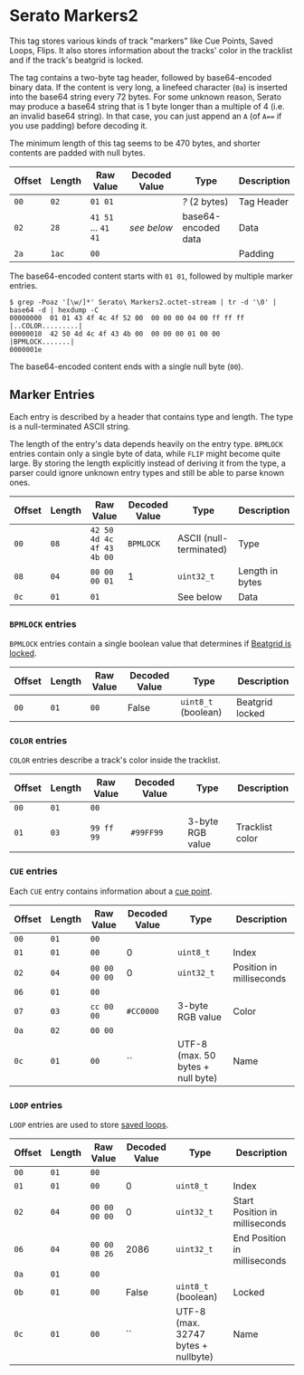 # Serato Markers2

This tag stores various kinds of track "markers" like Cue Points, Saved Loops, Flips.
It also stores information about the tracks' color in the tracklist and if the track's beatgrid is locked.

The tag contains a two-byte tag header, followed by base64-encoded binary data.
If the content is very long, a linefeed character (`0a`) is inserted into the base64 string every 72 bytes.
For some unknown reason, Serato may produce a base64 string that is 1 byte longer than a multiple of 4 (i.e. an invalid base64 string).
In that case, you can just append an `A` (of `A==` if you use padding) before decoding it.

The minimum length of this tag seems to be 470 bytes, and shorter contents are padded with null bytes.

| Offset | Length | Raw Value                 | Decoded Value | Type                    | Description
| ------ | ------ | ------------------------- | ------------- | ----------------------- | -----------
|   `00` |   `02` | `01 01`                   |               | *?* (2 bytes)           | Tag Header
|   `02` |   `28` | `41 51` ... `41 41`       | *see below*   | base64-encoded data     | Data
|   `2a` |  `1ac` | `00`                      |               |                         | Padding

The base64-encoded content starts with `01 01`, followed by multiple marker entries.

    $ grep -Poaz '[\w/]*' Serato\ Markers2.octet-stream | tr -d '\0' | base64 -d | hexdump -C
    00000000  01 01 43 4f 4c 4f 52 00  00 00 00 04 00 ff ff ff  |..COLOR.........|
    00000010  42 50 4d 4c 4f 43 4b 00  00 00 00 01 00 00        |BPMLOCK.......|
    0000001e

The base64-encoded content ends with a single null byte (`00`).

## Marker Entries

Each entry is described by a header that contains type and length.
The type is a null-terminated ASCII string.

The length of the entry's data depends heavily on the entry type.
`BPMLOCK` entries contain only a single byte of data, while `FLIP` might become quite large.
By storing the length explicitly instead of deriving it from the type, a parser could ignore unknown entry types and still be able to parse known ones.

| Offset | Length | Raw Value                 | Decoded Value | Type                    | Description
| ------ | ------ | ------------------------- | ------------- | ----------------------- | -----------
|   `00` |   `08` | `42 50 4d 4c 4f 43 4b 00` | `BPMLOCK`     | ASCII (null-terminated) | Type
|   `08` |   `04` | `00 00 00 01`             | 1             | `uint32_t`              | Length in bytes
|   `0c` |   `01` | `01`                      |               | See below               | Data


### `BPMLOCK` entries

`BPMLOCK` entries contain a single boolean value that determines if [Beatgrid is locked](https://support.serato.com/hc/en-us/articles/235214887-Lock-Beatgrids).

| Offset | Length | Raw Value                 | Decoded Value | Type                    | Description
| ------ | ------ | ------------------------- | ------------- | ----------------------- | -----------
|   `00` |   `01` | `00`                      | False         | `uint8_t` (boolean)     | Beatgrid locked


### `COLOR` entries

`COLOR` entries describe a track's color inside the tracklist.

| Offset | Length | Raw Value                 | Decoded Value | Type                    | Description
| ------ | ------ | ------------------------- | ------------- | ----------------------- | -----------
|   `00` |   `01` | `00`                      |               |                         |
|   `01` |   `03` | `99 ff 99`                | `#99FF99`     | 3-byte RGB value        | Tracklist color


### `CUE` entries

Each `CUE` entry contains information about a [cue point](https://support.serato.com/hc/en-us/articles/360000067696-Cue-Points).

| Offset | Length | Raw Value                 | Decoded Value | Type                                | Description
| ------ | ------ | ------------------------- | ------------- | ----------------------------------- | -----------
|   `00` |   `01` | `00`                      |               |                                     |
|   `01` |   `01` | `00`                      | 0             | `uint8_t`                           | Index
|   `02` |   `04` | `00 00 00 00`             | 0             | `uint32_t`                          | Position in milliseconds
|   `06` |   `01` | `00`                      |               |                                     |
|   `07` |   `03` | `cc 00 00`                | `#CC0000`     | 3-byte RGB value                    | Color
|   `0a` |   `02` | `00 00`                   |               |                                     |
|   `0c` |   `01` | `00`                      | ``            | UTF-8 (max. 50 bytes + null byte)   | Name


### `LOOP` entries

`LOOP` entries are used to store [saved loops](https://serato.com/latest/blog/17885/pro-tip-trigger-saved-loops).

| Offset | Length | Raw Value                 | Decoded Value | Type                                | Description
| ------ | ------ | ------------------------- | ------------- | ----------------------------------- | -----------
|   `00` |   `01` | `00`                      |               |                                     |
|   `01` |   `01` | `00`                      | 0             | `uint8_t`                           | Index
|   `02` |   `04` | `00 00 00 00`             | 0             | `uint32_t`                          | Start Position in milliseconds
|   `06` |   `04` | `00 00 08 26`             | 2086          | `uint32_t`                          | End Position in milliseconds
|   `0a` |   `01` | `00`                      |               |                                     |
|   `0b` |   `01` | `00`                      | False         | `uint8_t` (boolean)                 | Locked
|   `0c` |   `01` | `00`                      | ``            | UTF-8 (max. 32747 bytes + nullbyte) | Name
